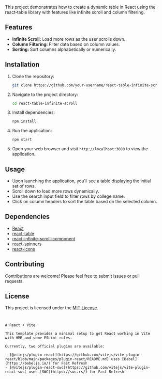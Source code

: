 

This project demonstrates how to create a dynamic table in React using the react-table library with features like infinite scroll and column filtering.

## Features

- **Infinite Scroll:** Load more rows as the user scrolls down.
- **Column Filtering:** Filter data based on column values.
- **Sorting:** Sort columns alphabetically or numerically.

## Installation

1. Clone the repository:

   ```bash
   git clone https://github.com/your-username/react-table-infinite-scroll.git
   ```

2. Navigate to the project directory:

   ```bash
   cd react-table-infinite-scroll
   ```

3. Install dependencies:

   ```bash
   npm install
   ```

4. Run the application:

   ```bash
   npm start
   ```

5. Open your web browser and visit `http://localhost:3000` to view the application.

## Usage

- Upon launching the application, you'll see a table displaying the initial set of rows.
- Scroll down to load more rows dynamically.
- Use the search input field to filter rows by college name.
- Click on column headers to sort the table based on the selected column.

## Dependencies

- [React](https://reactjs.org/)
- [react-table](https://react-table.tanstack.com/)
- [react-infinite-scroll-component](https://github.com/ankeetmaini/react-infinite-scroll-component)
- [react-spinners](https://www.npmjs.com/package/react-spinners)
- [react-icons](https://react-icons.github.io/react-icons/)

## Contributing

Contributions are welcome! Please feel free to submit issues or pull requests.

## License

This project is licensed under the [MIT License](LICENSE).

```


# React + Vite

This template provides a minimal setup to get React working in Vite with HMR and some ESLint rules.

Currently, two official plugins are available:

- [@vitejs/plugin-react](https://github.com/vitejs/vite-plugin-react/blob/main/packages/plugin-react/README.md) uses [Babel](https://babeljs.io/) for Fast Refresh
- [@vitejs/plugin-react-swc](https://github.com/vitejs/vite-plugin-react-swc) uses [SWC](https://swc.rs/) for Fast Refresh

